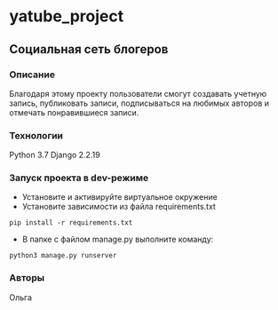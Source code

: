 # yatube_project
## Социальная сеть блогеров
### Описание
Благодаря этому проекту пользователи смогут создавать учетную запись,
публиковать записи, подписываться на любимых авторов и отмечать понравившиеся записи.
### Технологии
Python 3.7
Django 2.2.19
### Запуск проекта в dev-режиме
- Установите и активируйте виртуальное окружение
- Установите зависимости из файла requirements.txt
```
pip install -r requirements.txt
```
 - В папке с файлом manage.py выполните команду:
```
python3 manage.py runserver
```
### Авторы
Ольга